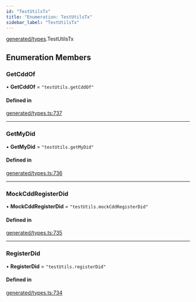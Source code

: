 ```yaml
---
id: "TestUtilsTx"
title: "Enumeration: TestUtilsTx"
sidebar_label: "TestUtilsTx"
---
```


[generated/types](../../../../modules/Generated/Types/Types.md).TestUtilsTx

## Enumeration Members

### GetCddOf

• **GetCddOf** = ``"testUtils.getCddOf"``

#### Defined in

[generated/types.ts:737](https://github.com/PolymeshAssociation/polymesh-sdk/blob/95f248df/src/generated/types.ts#L737)

___

### GetMyDid

• **GetMyDid** = ``"testUtils.getMyDid"``

#### Defined in

[generated/types.ts:736](https://github.com/PolymeshAssociation/polymesh-sdk/blob/95f248df/src/generated/types.ts#L736)

___

### MockCddRegisterDid

• **MockCddRegisterDid** = ``"testUtils.mockCddRegisterDid"``

#### Defined in

[generated/types.ts:735](https://github.com/PolymeshAssociation/polymesh-sdk/blob/95f248df/src/generated/types.ts#L735)

___

### RegisterDid

• **RegisterDid** = ``"testUtils.registerDid"``

#### Defined in

[generated/types.ts:734](https://github.com/PolymeshAssociation/polymesh-sdk/blob/95f248df/src/generated/types.ts#L734)
